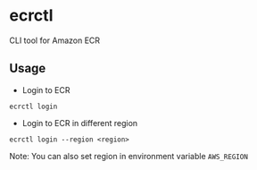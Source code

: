 # ecrctl
CLI tool for Amazon ECR

## Usage

* Login to ECR

```
ecrctl login
```

* Login to ECR in different region

```
ecrctl login --region <region>
```

Note: You can also set region in environment variable `AWS_REGION`
